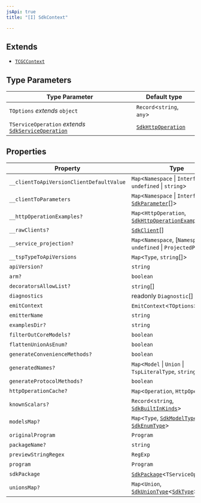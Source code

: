 ```yaml
---
jsApi: true
title: "[I] SdkContext"

---
```

## Extends

- [`TCGCContext`](TCGCContext.md)

## Type Parameters

| Type Parameter | Default type |
| ------ | ------ |
| `TOptions` *extends* `object` | `Record`<`string`, `any`\> |
| `TServiceOperation` *extends* [`SdkServiceOperation`](../type-aliases/SdkServiceOperation.md) | [`SdkHttpOperation`](SdkHttpOperation.md) |

## Properties

| Property | Type | Inherited from |
| ------ | ------ | ------ |
| `__clientToApiVersionClientDefaultValue` | `Map`<`Namespace` \| `Interface`, `undefined` \| `string`\> | [`TCGCContext`](TCGCContext.md).`__clientToApiVersionClientDefaultValue` |
| `__clientToParameters` | `Map`<`Namespace` \| `Interface`, [`SdkParameter`](../type-aliases/SdkParameter.md)[]\> | [`TCGCContext`](TCGCContext.md).`__clientToParameters` |
| `__httpOperationExamples?` | `Map`<`HttpOperation`, [`SdkHttpOperationExample`](SdkHttpOperationExample.md)[]\> | [`TCGCContext`](TCGCContext.md).`__httpOperationExamples` |
| `__rawClients?` | [`SdkClient`](SdkClient.md)[] | [`TCGCContext`](TCGCContext.md).`__rawClients` |
| `__service_projection?` | `Map`<`Namespace`, [`Namespace`, `undefined` \| `ProjectedProgram`]\> | [`TCGCContext`](TCGCContext.md).`__service_projection` |
| `__tspTypeToApiVersions` | `Map`<`Type`, `string`[]\> | [`TCGCContext`](TCGCContext.md).`__tspTypeToApiVersions` |
| `apiVersion?` | `string` | [`TCGCContext`](TCGCContext.md).`apiVersion` |
| `arm?` | `boolean` | [`TCGCContext`](TCGCContext.md).`arm` |
| `decoratorsAllowList?` | `string`[] | [`TCGCContext`](TCGCContext.md).`decoratorsAllowList` |
| `diagnostics` | readonly `Diagnostic`[] | [`TCGCContext`](TCGCContext.md).`diagnostics` |
| `emitContext` | `EmitContext`<`TOptions`\> | - |
| `emitterName` | `string` | [`TCGCContext`](TCGCContext.md).`emitterName` |
| `examplesDir?` | `string` | [`TCGCContext`](TCGCContext.md).`examplesDir` |
| `filterOutCoreModels?` | `boolean` | [`TCGCContext`](TCGCContext.md).`filterOutCoreModels` |
| `flattenUnionAsEnum?` | `boolean` | [`TCGCContext`](TCGCContext.md).`flattenUnionAsEnum` |
| `generateConvenienceMethods?` | `boolean` | [`TCGCContext`](TCGCContext.md).`generateConvenienceMethods` |
| `generatedNames?` | `Map`<`Model` \| `Union` \| `TspLiteralType`, `string`\> | [`TCGCContext`](TCGCContext.md).`generatedNames` |
| `generateProtocolMethods?` | `boolean` | [`TCGCContext`](TCGCContext.md).`generateProtocolMethods` |
| `httpOperationCache?` | `Map`<`Operation`, `HttpOperation`\> | [`TCGCContext`](TCGCContext.md).`httpOperationCache` |
| `knownScalars?` | `Record`<`string`, [`SdkBuiltInKinds`](../type-aliases/SdkBuiltInKinds.md)\> | [`TCGCContext`](TCGCContext.md).`knownScalars` |
| `modelsMap?` | `Map`<`Type`, [`SdkModelType`](SdkModelType.md) \| [`SdkEnumType`](SdkEnumType.md)\> | [`TCGCContext`](TCGCContext.md).`modelsMap` |
| `originalProgram` | `Program` | [`TCGCContext`](TCGCContext.md).`originalProgram` |
| `packageName?` | `string` | [`TCGCContext`](TCGCContext.md).`packageName` |
| `previewStringRegex` | `RegExp` | [`TCGCContext`](TCGCContext.md).`previewStringRegex` |
| `program` | `Program` | [`TCGCContext`](TCGCContext.md).`program` |
| `sdkPackage` | [`SdkPackage`](SdkPackage.md)<`TServiceOperation`\> | - |
| `unionsMap?` | `Map`<`Union`, [`SdkUnionType`](SdkUnionType.md)<[`SdkType`](../type-aliases/SdkType.md)\>\> | [`TCGCContext`](TCGCContext.md).`unionsMap` |

